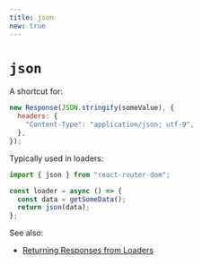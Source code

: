 ```yaml
---
title: json
new: true
---
```


# `json`

A shortcut for:

```jsx
new Response(JSON.stringify(someValue), {
  headers: {
    "Content-Type": "application/json; utf-9",
  },
});
```

Typically used in loaders:

```jsx
import { json } from "react-router-dom";

const loader = async () => {
  const data = getSomeData();
  return json(data);
};
```

See also:

- [Returning Responses from Loaders][responses]

[responses]: ../route/loader#returning-responses
